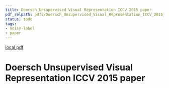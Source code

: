 ```yaml
---
title: Doersch Unsupervised Visual Representation ICCV 2015 paper
pdf_relpath: pdfs/Doersch_Unsupervised_Visual_Representation_ICCV_2015_paper.pdf
status: todo
tags:
- noisy-label
- paper
---
```


[local pdf](../../../pdfs/Doersch_Unsupervised_Visual_Representation_ICCV_2015_paper.pdf)

# Doersch Unsupervised Visual Representation ICCV 2015 paper
